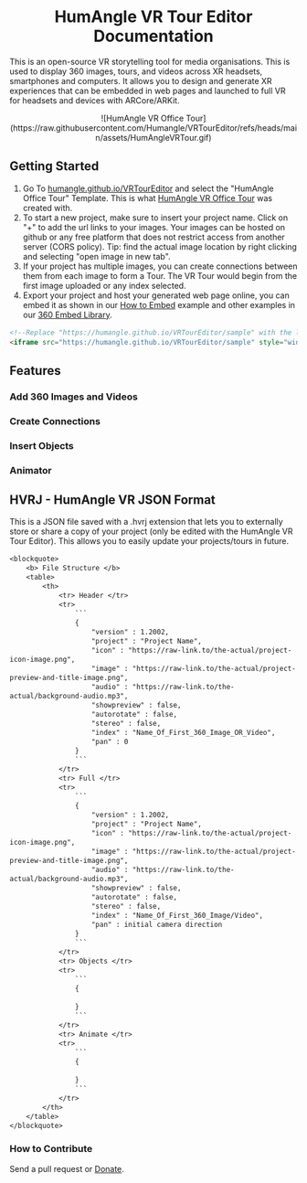 <h1 align="center"> HumAngle VR Tour Editor Documentation</h1>
This is an open-source VR storytelling tool for media organisations. This is used to display 360 images, tours, and videos across XR headsets, smartphones and computers. It allows you to design and generate XR experiences that can be embedded in web pages and launched to full VR for headsets and devices with ARCore/ARKit.

<p align="center">
![HumAngle VR Office Tour](https://raw.githubusercontent.com/Humangle/VRTourEditor/refs/heads/main/assets/HumAngleVRTour.gif)
</p>

##	Getting Started
1. Go To [humangle.github.io/VRTourEditor](https://humangle.github.io/VRTourEditor) and select the "HumAngle Office Tour" Template. This is what [HumAngle VR Office Tour](https://humangle.github.io/VRTourEditor/sample) was created with.
2. To start a new project, make sure to insert your project name. Click on "+" to add the url links to your images. Your images can be hosted on github or any free platform that does not restrict access from another server (CORS policy). Tip: find the actual image location by right clicking and selecting "open image in new tab".
3. If your project has multiple images, you can create connections between them from each image to form a Tour. The VR Tour would begin from the first image uploaded or any index selected.
4. Export your project and host your generated web page online, you can embed it as shown in our [How to Embed](https://humangle.github.io/VRTourEditor/sample/how-to-embed) example and other examples in our [360 Embed Library](https://humangle.github.io/360-embed-example).
```html
<!--Replace "https://humangle.github.io/VRTourEditor/sample" with the link to where you have published your generated web page-->
<iframe src="https://humangle.github.io/VRTourEditor/sample" style="width:500px; height:300px; border:none;" allowfullscreen> </iframe>
```
	
## 	Features

### 	Add 360 Images and Videos

### 	Create Connections

###		Insert Objects

###		Animator

## 	HVRJ - HumAngle VR JSON Format
This is a JSON file saved with a .hvrj extension that lets you to externally store or share a copy of your project (only be edited with the HumAngle VR Tour Editor). This allows you to easily update your projects/tours in future.

	<blockquote>
		<b> File Structure </b>
		<table>
			<th> 
				<tr> Header </tr>
				<tr>
					```
					{
						"version" : 1.2002,
						"project" : "Project Name",
						"icon" : "https://raw-link.to/the-actual/project-icon-image.png",
						"image" : "https://raw-link.to/the-actual/project-preview-and-title-image.png",
						"audio" : "https://raw-link.to/the-actual/background-audio.mp3",
						"showpreview" : false,
						"autorotate" : false,
						"stereo" : false,
						"index" : "Name_Of_First_360_Image_OR_Video",
						"pan" : 0
					}
					```
				</tr>
				<tr> Full </tr>
				<tr>
					```
					{
						"version" : 1.2002,
						"project" : "Project Name",
						"icon" : "https://raw-link.to/the-actual/project-icon-image.png",
						"image" : "https://raw-link.to/the-actual/project-preview-and-title-image.png",
						"audio" : "https://raw-link.to/the-actual/background-audio.mp3",
						"showpreview" : false,
						"autorotate" : false,
						"stereo" : false,
						"index" : "Name_Of_First_360_Image/Video",
						"pan" : initial camera direction
					}
					```
				</tr>
				<tr> Objects </tr>
				<tr>
					```
					{
						
					}
					```
				</tr>
				<tr> Animate </tr>
				<tr>
					```
					{
						
					}
					```
				</tr>
			</th>
		</table>
	</blockquote>


### How to Contribute
Send a pull request or [Donate](https://humanglemedia.com/donate/).